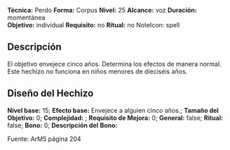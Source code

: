 
**Técnica:** Perdo
**Forma:** Corpus
**Nivel:** 25
**Alcance:** voz 
**Duración:** momentánea  
**Objetivo:** individual
**Requisito:** no
**Ritual:** no
NoteIcon: spell




## Descripción 
<p>El objetivo envejece cinco años. Determina los efectos de manera normal. Este hechizo no funciona en niños menores de dieciséis años.</p>

## Diseño del Hechizo 

**Nivel base:** 15; **Efecto base:** Envejece a alguien cinco años.;  **Tamaño del **Objetivo:**** 0; **Complejidad:** ; **Requisito de Mejora:** 0; **General:** false; **Ritual:** false; **Bono:** 0; **Descripción del** **Bono:** 

Fuente: ArM5 página 204